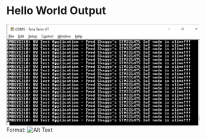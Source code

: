 ﻿# Hello World Output

![HelloWorldOutput](https://github.com/fskaggs/EMBSYS310/blob/main/Assignment01/Hello_World_Output.PNG)
Format: ![Alt Text](url)